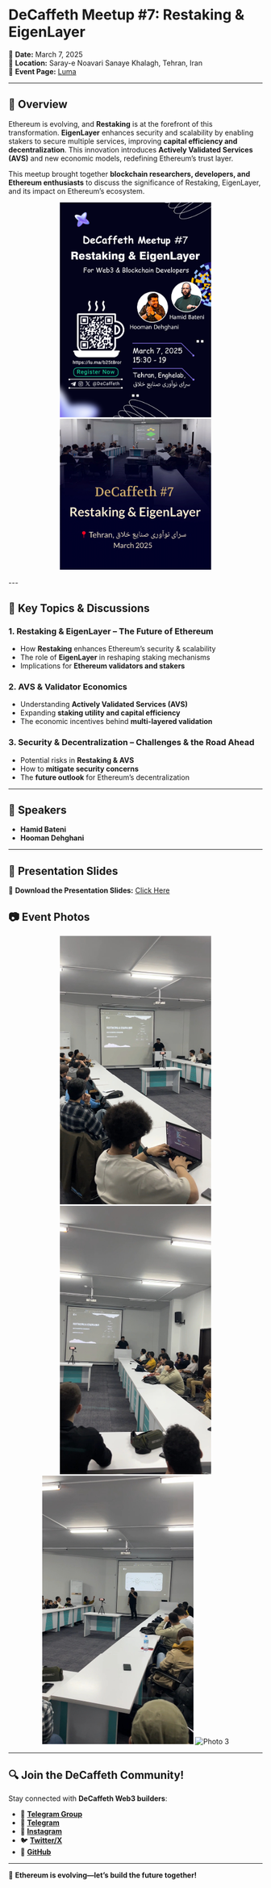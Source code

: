 # **DeCaffeth Meetup #7: Restaking & EigenLayer**

📅 **Date:** March 7, 2025  
📍 **Location:** Saray-e Noavari Sanaye Khalagh, Tehran, Iran  
🔗 **Event Page:** [Luma](https://lu.ma/b25t8ror)  

---

## 🌟 Overview  
Ethereum is evolving, and **Restaking** is at the forefront of this transformation. **EigenLayer** enhances security and scalability by enabling stakers to secure multiple services, improving **capital efficiency and decentralization**. This innovation introduces **Actively Validated Services (AVS)** and new economic models, redefining Ethereum’s trust layer.  

This meetup brought together **blockchain researchers, developers, and Ethereum enthusiasts** to discuss the significance of Restaking, EigenLayer, and its impact on Ethereum’s ecosystem.

<p align="center"> <img src="https://github.com/DeCaffeth/DeCaffeth/blob/main/Meetup%237/meetup%237_poster.png" alt="Meetup Poster" width="300"/> 
<img src="https://github.com/DeCaffeth/DeCaffeth/blob/main/Meetup%237/meetup%237_cover.jpg" alt="Meetup Cover" width="300"/> </p>
---

## 🔹 Key Topics & Discussions  

### 1. **Restaking & EigenLayer – The Future of Ethereum**  
- How **Restaking** enhances Ethereum’s security & scalability  
- The role of **EigenLayer** in reshaping staking mechanisms  
- Implications for **Ethereum validators and stakers**  

### 2. **AVS & Validator Economics**  
- Understanding **Actively Validated Services (AVS)**  
- Expanding **staking utility and capital efficiency**  
- The economic incentives behind **multi-layered validation**  

### 3. **Security & Decentralization – Challenges & the Road Ahead**  
- Potential risks in **Restaking & AVS**  
- How to **mitigate security concerns**  
- The **future outlook** for Ethereum’s decentralization  

---

## 🎤 Speakers  
- **Hamid Bateni**  
- **Hooman Dehghani**  

---

## 📁 Presentation Slides  
💽 **Download the Presentation Slides:** [Click Here](https://drive.google.com/file/d/1N12iDEmkYkdqW6k3y-TYGt0V86nOk1HD/view?usp=sharing)  
## 📷 Event Photos
<p align="center"> 
<img src="https://github.com/DeCaffeth/DeCaffeth/blob/main/Meetup%237/meetup%237_photo1.jpg" alt="Photo 1" width="300"/> 
<img src="https://github.com/DeCaffeth/DeCaffeth/blob/main/Meetup%237/meetup%237_photo2.jpg" alt="Photo 2" width="300"/> 
<img src="https://github.com/DeCaffeth/DeCaffeth/blob/main/Meetup%237/meetup%237_photo4.jpg" alt="Photo 4" width="300"/> 
<img src="https://github.com/DeCaffeth/DeCaffeth/blob/main/Meetup%237/meetup%237_photo3.jpg" alt="Photo 3" width="500"/> 
</p>

---

## 🔍 Join the DeCaffeth Community!  
Stay connected with **DeCaffeth Web3 builders**:  

- 💬 **[Telegram Group](https://t.me/+ZLX3NJEAHZYyNjc0)**  
- 📱 **[Telegram](https://t.me/decaffeth)**  
- 📱 **[Instagram](https://www.instagram.com/decaffeth)**  
- 🐦 **[Twitter/X](https://x.com/decaffeth)**  
- 🏢 **[GitHub](https://github.com/decaffeth)**  

---

🚀 **Ethereum is evolving—let’s build the future together!**

